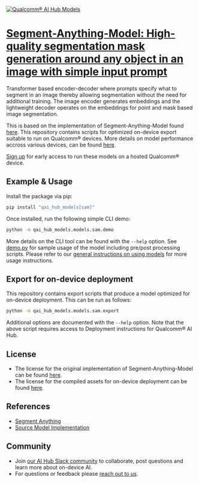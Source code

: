 [![Qualcomm® AI Hub Models](https://qaihub-public-assets.s3.us-west-2.amazonaws.com/qai-hub-models/quic-logo.jpg)](../../README.md)


# [Segment-Anything-Model: High-quality segmentation mask generation around any object in an image with simple input prompt](https://aihub.qualcomm.com/models/sam)

Transformer based encoder-decoder where prompts specify what to segment in an image thereby allowing segmentation without the need for additional training. The image encoder generates embeddings and the lightweight decoder operates on the embeddings for point and mask based image segmentation.

This is based on the implementation of Segment-Anything-Model found
[here](https://github.com/facebookresearch/segment-anything). This repository contains scripts for optimized on-device
export suitable to run on Qualcomm® devices. More details on model performance
accross various devices, can be found [here](https://aihub.qualcomm.com/models/sam).

[Sign up](https://aihub.qualcomm.com/) for early access to run these models on
a hosted Qualcomm® device.


## Example & Usage

Install the package via pip:
```bash
pip install "qai_hub_models[sam]"
```


Once installed, run the following simple CLI demo:

```bash
python -m qai_hub_models.models.sam.demo
```
More details on the CLI tool can be found with the `--help` option. See
[demo.py](demo.py) for sample usage of the model including pre/post processing
scripts. Please refer to our [general instructions on using
models](../../#qai-hub-models) for more usage instructions.

## Export for on-device deployment

This repository contains export scripts that produce a model optimized for
on-device deployment. This can be run as follows:

```bash
python -m qai_hub_models.models.sam.export
```
Additional options are documented with the `--help` option. Note that the above
script requires access to Deployment instructions for Qualcomm® AI Hub.

## License
- The license for the original implementation of Segment-Anything-Model can be found
  [here](https://github.com/facebookresearch/segment-anything/blob/main/LICENSE).
- The license for the compiled assets for on-device deployment can be found [here](https://qaihub-public-assets.s3.us-west-2.amazonaws.com/qai-hub-models/Qualcomm+AI+Hub+Proprietary+License.pdf).

## References
* [Segment Anything](https://arxiv.org/abs/2304.02643)
* [Source Model Implementation](https://github.com/facebookresearch/segment-anything)

## Community
* Join [our AI Hub Slack community](https://join.slack.com/t/qualcomm-ai-hub/shared_invite/zt-2dgf95loi-CXHTDRR1rvPgQWPO~ZZZJg) to collaborate, post questions and learn more about on-device AI.
* For questions or feedback please [reach out to us](mailto:ai-hub-support@qti.qualcomm.com).


